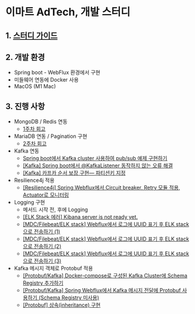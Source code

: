 # 이마트 AdTech, 개발 스터디

## 1. [스터디 가이드](./guide.md)

## 2. 개발 환경

- Spring boot - WebFlux 환경에서 구현
- 미들웨어 연동에 Docker 사용
- MacOS (M1 Mac)

## 3. 진행 사항

- MongoDB / Redis 연동
    - [1주차 회고](https://medium.com/@underwater2/webflux-1주차-스터디-975c82b774a2)
- MariaDB 연동 / Pagination 구현
    - [2주차 회고](https://medium.com/@underwater2/webflux-2주차-스터디-bd4e55ceb176)
- Kafka 연동
    - [Spring boot에서 Kafka cluster 사용하여 pub/sub 예제 구현하기](https://medium.com/@underwater2/spring-boot에서-kafka-cluster-사용하여-pub-sub-예제-구현하기-7c701f8ca0c4)
    - [[Kafka] Spring boot에서 @KafkaListener 동작하지 않는 오류 해결](https://medium.com/@underwater2/kafka-spring-boot에서-kafkalistener-동작하지-않는-오류-해결-77977a056197)
    - [[Kafka] 카프카 순서 보장 구현— 파티션키 지정](https://medium.com/@underwater2/kafka-카프카-순서-보장-구현-파티션키-지정-b532b7856df8)
- Resilience4j 적용
    - [[Resilience4j] Spring Webflux에서 Circuit breaker, Retry 모듈 적용, Actuator로 모니터링](https://medium.com/@underwater2/resilience4j-spring-webflux에서-circuit-breaker-모듈-적용하기-b29dfc93760d)
- Logging 구현
    - 메서드 시작 전, 후에 Logging
    - [[ELK Stack 에러] Kibana server is not ready yet.](https://medium.com/@underwater2/elk-stack-에러-kibana-server-is-not-ready-yet-0b3314b488f4)
    - [[MDC/Filebeat/ELK stack] Webflux에서 로그에 UUID 표기 후 ELK stack으로 전송하기 (1)](https://medium.com/@underwater2/mdc-filebeat-elk-stack-webflux에서-로그에-uuid-표기-후-elk-stack으로-전송하기-1-3c68cfd891ce)
    - [[MDC/Filebeat/ELK stack] Webflux에서 로그에 UUID 표기 후 ELK stack으로 전송하기 (2)](https://medium.com/@underwater2/mdc-filebeat-elk-stack-webflux에서-로그에-uuid-표기-후-elk-stack으로-전송하기-2-e2e017c33090)
    - [[MDC/Filebeat/ELK stack] Webflux에서 로그에 UUID 표기 후 ELK stack으로 전송하기 (3)](https://medium.com/@underwater2/mdc-filebeat-elk-stack-webflux에서-로그에-uuid-표기-후-elk-stack으로-전송하기-3-4cc4e6b7e87a)
- Kafka 메시지 객체로 Protobuf 적용
    - [[Protobuf/Kafka] Docker-compose로 구성된 Kafka Cluster에 Schema Registry 추가하기](https://medium.com/@underwater2/kafka-docker-compose로-구성된-kafka-cluster에-schema-registry-추가하기-011700ed488d)
    - [[Protobuf/Kafka] Spring Webflux에서 Kafka 메시지 전달에 Protobuf 사용하기 (Schema Registry 미사용)](https://medium.com/@underwater2/protobuf-kafka-spring-webflux에서-kafka-메시지-전달에-protobuf-사용하기-schema-registry-미사용-250ffc4f6fda)
    - [[Protobuf] 상속(inheritance) 구현](https://medium.com/@underwater2/protobuf-상속-inheritance-구현-9ff28b6bbcb8)